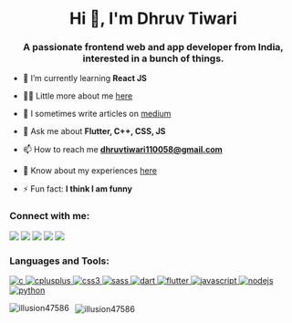 <h1 align="center">Hi 👋, I'm Dhruv Tiwari</h1>
<h3 align="center">A passionate frontend web and app developer from India, interested in a bunch of things.</h3>

- 🌱 I’m currently learning **React JS**

- 👨‍💻 Little more about me [here](https://dhruv-tiwari.netlify.app/)

- 📝 I sometimes write articles on [medium](https://dhruvtiwari.medium.com/)

- 💬 Ask me about **Flutter, C++, CSS, JS**

- 📫 How to reach me **dhruvtiwari110058@gmail.com**

- 📄 Know about my experiences [here](https://drive.google.com/file/d/1v_AUrUKmYPQj4rfzBp8Pk-_gtQWBXXe3/view?usp=sharing)

- ⚡ Fun fact: **I think I am funny**

<h3 align="left">Connect with me:</h3>

[<img src="https://img.shields.io/badge/LinkedIn-0077B5?style=for-the-badge&logo=linkedin&logoColor=white"/>](https://linkedin.com/in/dhruvtiwari47586)
[<img src="https://img.shields.io/badge/GitHub-100000?style=for-the-badge&logo=github&logoColor=white"/>](https://github.com/Illusion47586)
[<img src="https://img.shields.io/badge/Medium-12100E?style=for-the-badge&logo=medium&logoColor=white"/>](https://medium.com/@dhruvtiwari)
[<img src="https://img.shields.io/badge/Dribbble-EA4C89?style=for-the-badge&logo=dribbble&logoColor=white"/>](https://dribbble.com/dhruv47586)
[<img src="https://img.shields.io/badge/-Behance-blue?style=for-the-badge&logo=behance&logoColor=white"/>](https://www.behance.net/dhruvtiwari1)

<h3 align="left">Languages and Tools:</h3>
<p align="left"> 
  <a href="https://www.cprogramming.com/" target="_blank"> 
    <img src="https://img.shields.io/badge/C-00599C?style=for-the-badge&logo=c&logoColor=white" alt="c"/> 
  </a> 
  <a href="https://www.w3schools.com/cpp/" target="_blank"> 
    <img src="https://img.shields.io/badge/C%2B%2B-00599C?style=for-the-badge&logo=c%2B%2B&logoColor=white" alt="cplusplus" /> 
  </a> 
  <a href="https://www.w3schools.com/css/" target="_blank"> 
    <img src="https://img.shields.io/badge/CSS3-1572B6?style=for-the-badge&logo=css3&logoColor=white" alt="css3"/> 
  </a>
  <a href="https://sass-lang.com/" target="_blank"> 
    <img src="https://img.shields.io/badge/Sass-CC6699?style=for-the-badge&logo=sass&logoColor=white" alt="sass"/> 
  </a> 
  <a href="https://dart.dev" target="_blank"> 
    <img src="https://img.shields.io/badge/Dart-0175C2?style=for-the-badge&logo=dart&logoColor=white" alt="dart" /> 
  </a> 
  <a href="https://flutter.dev" target="_blank"> 
    <img src="https://img.shields.io/badge/Flutter-02569B?style=for-the-badge&logo=flutter&logoColor=white" alt="flutter" /> 
  </a> 
  <a href="https://developer.mozilla.org/en-US/docs/Web/JavaScript" target="_blank"> 
    <img src="https://img.shields.io/badge/JavaScript-323330?style=for-the-badge&logo=javascript&logoColor=F7DF1E" alt="javascript" /> 
  </a> 
  <a href="https://nodejs.org" target="_blank"> 
    <img src="https://img.shields.io/badge/Node.js-43853D?style=for-the-badge&logo=node.js&logoColor=white" alt="nodejs" /> 
  </a> 
  <a href="https://www.python.org" target="_blank"> 
    <img src="https://img.shields.io/badge/Python-14354C?style=for-the-badge&logo=python&logoColor=white" alt="python" /> 
  </a> 
</p>

<p>
  <img align="left" src="https://github-readme-stats.vercel.app/api/top-langs?username=illusion47586&show_icons=true&theme=onedark&locale=en&layout=compact" alt="illusion47586"/>
</p>

<p>
  &nbsp;
  <img align="center" src="https://github-readme-stats.vercel.app/api?username=illusion47586&show_icons=true&theme=onedark&locale=en" alt="illusion47586" />
</p>
